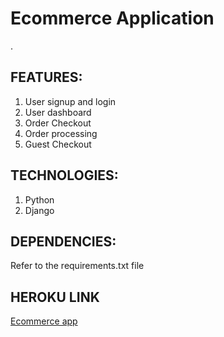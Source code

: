 <h1>Ecommerce Application</h1>.

<h2>FEATURES:</h2>
<ol>
<li>User signup and login</li>
<li>User dashboard</li>
<li>Order Checkout</li>
<li>Order processing</li>
<li>Guest Checkout</li>
</ol>


<h2>TECHNOLOGIES:</h2>
<ol>
<li>Python</li>
<li>Django</li>
</ol>

<h2>DEPENDENCIES:</h2>
<p>Refer to the requirements.txt file</p2>

<h2>HEROKU LINK</h2>
<a href="https://ecommerce-app2.herokuapp.com/">Ecommerce app</a>
